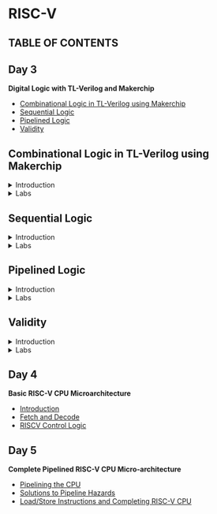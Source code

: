 # RISC-V
## TABLE OF CONTENTS
## Day 3
**Digital Logic with TL-Verilog and Makerchip**  
+ [Combinational Logic in TL-Verilog using Makerchip](#combinational-logic-in-tl-verilog-using-makerchip)
+ [Sequential Logic](#sequential-logic)
+ [Pipelined Logic](#pipelined-logic)
+ [Validity](#validity)

## Combinational Logic in TL-Verilog using Makerchip
<details>
<summary> Introduction </summary>

+ **Logic Gates**
  Logic gates are fundamental electronic devices or building blocks used in digital circuits to perform basic logical operations on binary inputs (0 and 1) and produce binary outputs. Each type of logic gate follows specific rules and logic expressions to determine its output based on the input signals.
  
  ![image](https://github.com/spurthimalode/RISC-V/assets/142222859/64e6f0f7-5e72-40a9-8137-ad7ab2cb98cd)

  + **Boolean Operation**

  Boolean operations are fundamental operations in Boolean algebra, a mathematical structure dealing with variables that can take on one of two values, typically denoted as true (1) and false (0).

  ![image](https://github.com/spurthimalode/RISC-V/assets/142222859/c7c98c07-4237-4cdc-a465-6068d646fcbd)

  + **Multiplexer**
 
   A 2:1 multiplexer (also known as a 2-to-1 mux) is a digital circuit that selects one of two input data lines and directs it to a single output line based on a control signal. The control signal determines which of the two input lines is transmitted to the output.
  
    ![image](https://github.com/spurthimalode/RISC-V/assets/142222859/6d10e1dd-b9d7-43d1-8385-1f31afa2f4b9)

+ **Chaining Ternary Operator**
  
    ![image](https://github.com/spurthimalode/RISC-V/assets/142222859/ee1e9077-de5b-44c5-b3fb-a0061cb039ad)
</details>
<details>
<summary>Labs</summary>

## Makerchip platform
+ Go to http://makerchip.com/
+ Click `IDE`
+ Open `Tutorials` then `Validity Tutorial`
+ Click `Load Pythogorean Example`
+ Split planes and move tabs.
+ Zoom/pan in Diagram with mouse wheel and drag.
+ Zoom waveform with `Zoom In` button.
+ Click `$bb_sq` in waveform to highlight in the diagram.

![image](https://github.com/spurthimalode/RISC-V/assets/142222859/994037ef-8a3c-4dae-a12e-8f16d84fbaf4)

## A)Inverter
+ Open `Examples`(under `Tutorials`).
+ Load `Makerchip Default Template`.
+ Make an inverter.
+ On line 16, in place of `//..` , type `$out = ! $in1;` (preserve 3-space indentation, no tabs).
+ Compile (`E` menu).

  ![image](https://github.com/spurthimalode/RISC-V/assets/142222859/60a27f72-bc0b-4b77-9384-bce8a08f2ec0)
  
## B) OR Gate
+  On line 16, in place of `//..` , type
  ```v
  $out = $in1 | $in2;
  ```
![image](https://github.com/spurthimalode/RISC-V/assets/142222859/1da09201-3344-4a33-a080-c22ec353b765)

## C) Vectors
+  On line 16, in place of `//..` , type

 ```v
  $out[4:0] = $in1[3:0] + $in2[3:0];
```
![image](https://github.com/spurthimalode/RISC-V/assets/142222859/e98da986-5a16-495b-ad3e-9f2212d15b9b)

## D) MUX
![image](https://github.com/spurthimalode/RISC-V/assets/142222859/5d9c152f-1c38-4f3f-b4c3-ae0343075876)

+ ```v
  $out = $sel ? $in1 : $in2;
  ```

![image](https://github.com/spurthimalode/RISC-V/assets/142222859/519d64de-67f2-4a69-8d7c-2b8444079eff)
+ Modified the mux to operate on vectors.
  ![image](https://github.com/spurthimalode/RISC-V/assets/142222859/f0a36fbd-4bf9-4cae-9632-81b1f6295866)

  ```v
     $out[7:0] = $sel ? $in1[7:0] : $in2[7:0];
  ```
![image](https://github.com/spurthimalode/RISC-V/assets/142222859/f3fbc6f4-8cc3-4e16-964e-ecb0a2e11daf)

## E) Simple Calculator
![image](https://github.com/spurthimalode/RISC-V/assets/142222859/c3bd6bc8-250b-4822-b568-2a6ae85dd008)

```v
$reset = *reset;
$val1[31:0] = $rand1[3:0];
$val2[31:0] = $rand2[3:0];
$sum[31:0] = $val1[31:0] + $val2[31:0];
$diff[31:0] = $val1[31:0] - $val2[31:0];
$prod[31:0] = $val1[31:0] * $val2[31:0];
$quot[31:0] = $val1[31:0] / $val2[31:0];
$out[31:0] = $op[1] ? ($op[0] ? $quot : $prod)
                    : ($op[0] ? $diff : $sum);
```

![image](https://github.com/spurthimalode/RISC-V/assets/142222859/d40ac0b0-773b-4a02-b81e-f19b4d90fb6f)

</details>

## Sequential Logic
<details>
  <summary>Introduction</summary>
  
  ![image](https://github.com/spurthimalode/RISC-V/assets/142222859/d7aa7e1f-422d-41d7-8f0e-5147f96fbfba)

  ![image](https://github.com/spurthimalode/RISC-V/assets/142222859/ea27249a-824a-44cf-935a-390b827a00a1)

</details>
<details>
  <summary>Labs </summary>
  
  ## A) Fibonacci Series reset
  ![image](https://github.com/spurthimalode/RISC-V/assets/142222859/d1ccb834-e697-4200-9db0-473487cbf32c)

  ```
$fib[31:0] = $reset ? 1 : (>>1$fib + >>2$fib);
  ```
![image](https://github.com/spurthimalode/RISC-V/assets/142222859/a9e49540-f3cb-441a-9d54-5e0ac746f1d2)

## B) Counter
```
   $cnt[31:0] = $reset ? 0 : (1 + >>1$cnt);
```
![image](https://github.com/spurthimalode/RISC-V/assets/142222859/7b4223fd-5cf6-4a4c-8e2a-a9729867eac2)

## C) Sequential calculator
```
 $reset = *reset;
 $val2[31:0] = $rand2[3:0]; 
 $val1[31:0] = >>1$out[31:0];
 $sum[31:0] = $val1[31:0] + $val2[31:0];
 $diff[31:0] = $val1[31:0] - $val2[31:0];
 $prod[31:0] = $val1[31:0] * $val2[31:0];
 $quot[31:0] = $val1[31:0] / $val2[31:0];
 $out[31:0] = $reset ? 32'b0 :
              ($op[1] ? ($op[0] ? $quot : $prod)
                      : ($op[0]? $diff : $sum));
```
![image](https://github.com/spurthimalode/RISC-V/assets/142222859/539fd6df-3acb-4010-ab6d-cd2d4ab6ce3d)

</details>

## Pipelined Logic
<details>
  <summary>Introduction</summary>

  
</details>

<details>
  <summary>Labs</summary>

  
</details>

## Validity
<details>
  <summary>Introduction</summary>

  
</details>

<details>
  <summary>Labs</summary>

  
</details>

## Day 4
**Basic RISC-V CPU Microarchitecture**
+ [Introduction](#introduction)
+ [Fetch and Decode](#fetch-and-decode)
+ [RISCV Control Logic](#riscv-control-logic)


## Day 5
**Complete Pipelined RISC-V CPU Micro-architecture**
+ [Pipelining the CPU](#pipelining-the-cpu)
+ [Solutions to Pipeline Hazards](#solutions-to-pipeline-hazards)
+ [Load/Store Instructions and Completing RISC-V CPU](#load/store-instructions-and-completing-risc-v-cpu)
